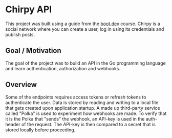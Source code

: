 # Chirpy API
This project was built using a guide from the [boot.dev](https://www.boot.dev) course.
Chirpy is a social network where you can create a user, log in using its credentials and publish posts.

## Goal / Motivation
The goal of the project was to build an API in the Go programming language and learn authentication, authorization and webhooks.

## Overview
Some of the endpoints requires access tokens or refresh tokens to authenticate the user.
Data is stored by reading and writing to a local file that gets created upon application startup.
A made up third-party service called "Polka" is used to experiment how webhooks are made. To verify that it is the Polka that "sends" the webhook, an API-key is used in the auth-header of the request. The API-key is then compared to a secret that is stored locally before proceeding.

